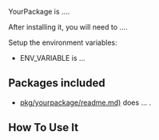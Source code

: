 
YourPackage is ....


After installing it, you will need to  ....

Setup the environment variables:

* ENV_VARIABLE is ...

## Packages included

* [pkg/yourpackage/readme.md)]() does ... .

## How To Use It
